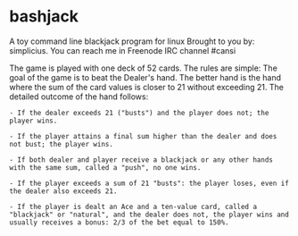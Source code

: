 # bashjack
A toy command line blackjack program for linux Brought to you by: simplicius.
You can reach me in Freenode IRC channel #cansi

The game is played with one deck of 52 cards. The rules are simple: The goal of the game is to beat the Dealer's hand. The better hand is the hand where the sum of the card values is closer to 21 without exceeding 21. The detailed outcome of the hand follows:  

    - If the dealer exceeds 21 ("busts") and the player does not; the player wins.
    
    - If the player attains a final sum higher than the dealer and does not bust; the player wins.
    
    - If both dealer and player receive a blackjack or any other hands with the same sum, called a "push", no one wins.
    
    - If the player exceeds a sum of 21 "busts": the player loses, even if the dealer also exceeds 21.
    
    - If the player is dealt an Ace and a ten-value card, called a "blackjack" or "natural", and the dealer does not, the player wins and usually receives a bonus: 2/3 of the bet equal to 150%.
